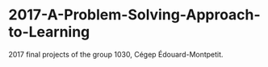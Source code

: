 # 2017-A-Problem-Solving-Approach-to-Learning
2017 final projects of the group 1030, Cégep Édouard-Montpetit.
